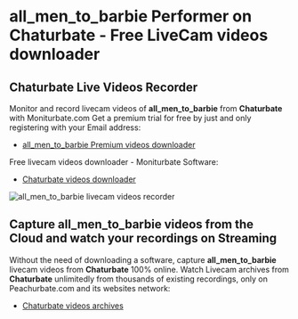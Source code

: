 # all_men_to_barbie Performer on Chaturbate - Free LiveCam videos downloader

## Chaturbate Live Videos Recorder

Monitor and record livecam videos of **all_men_to_barbie** from **Chaturbate** with Moniturbate.com
Get a premium trial for free by just and only registering with your Email address:
* [all_men_to_barbie Premium videos downloader](https://moniturbate.com/request-demo-licence-key.html)

Free livecam videos downloader - Moniturbate Software:
* [Chaturbate videos downloader](https://moniturbate.com/moniturbate-download-software.html)

![all_men_to_barbie livecam videos recorder](https://peachurnet.com/templates/moniturbate-software.png)


## Capture all_men_to_barbie videos from the Cloud and watch your recordings on Streaming

Without the need of downloading a software, capture **all_men_to_barbie** livecam videos from **Chaturbate** 100% online.
Watch Livecam archives from **Chaturbate** unlimitedly from thousands of existing recordings, only on Peachurbate.com and its websites network:
* [Chaturbate videos archives](https://peachurnet.com/)